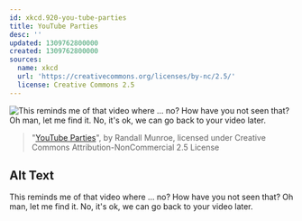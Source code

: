 ```yaml
---
id: xkcd.920-you-tube-parties
title: YouTube Parties
desc: ''
updated: 1309762800000
created: 1309762800000
sources:
  name: xkcd
  url: 'https://creativecommons.org/licenses/by-nc/2.5/'
  license: Creative Commons 2.5
---
```

![This reminds me of that video where ... no? How have you not seen that? Oh man, let me find it. No, it's ok, we can go back to your video later.](https://imgs.xkcd.com/comics/youtube_parties.png)
> "[YouTube Parties](https://xkcd.com/920/)", by Randall Munroe, licensed under Creative Commons Attribution-NonCommercial 2.5 License

## Alt Text
This reminds me of that video where ... no? How have you not seen that? Oh man, let me find it. No, it's ok, we can go back to your video later.
